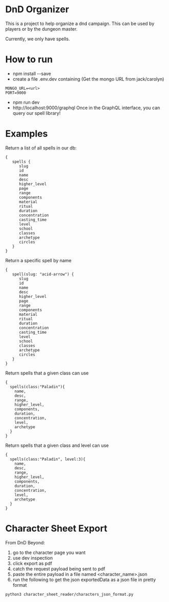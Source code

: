 # DnD Organizer
This is a project to help organize a dnd campaign.  This can be used by players or by the dungeon master. 

Currently, we only have spells.

# How to run
* npm install --save
* create a file .env.dev containing
   (Get the mongo URL from jack/carolyn)
```
MONGO_URL=<url>
PORT=9000
```
* npm run dev
* http://localhost:9000/graphql
Once in the GraphQL interface, you can query our spell library!

# Examples
Return a list of all spells in our db: 
```
{
   spells {
      slug
      id
      name
      desc
      higher_level
      page
      range
      components
      material
      ritual
      duration
      concentration
      casting_time
      level
      school
      classes
      archetype
      circles
   }
}
```

Return a specific spell by name
```
{       
   spell(slug: "acid-arrow") {
      slug
      id
      name
      desc
      higher_level
      page
      range
      components
      material
      ritual
      duration
      concentration
      casting_time
      level
      school
      classes
      archetype
      circles
   }
}
```

Return spells that a given class can use
```
{
  spells(class:"Paladin"){
    name,
    desc,
    range,
    higher_level,
    components,
    duration,
    concentration,
    level,
    archetype
  }
}
```

Return spells that a given class and level can use
```
{
  spells(class:"Paladin", level:3){
    name,
    desc,
    range,
    higher_level,
    components,
    duration,
    concentration,
    level,
    archetype
  }
}
```

# Character Sheet Export
From DnD Beyond:
1. go to the character page you want
1. use dev inspection
1. click export as pdf
1. catch the request payload being sent to pdf
1. paste the entire payload in a file named <character_name>.json
1. run the following to get the json exportedData as a json file in pretty format
```
python3 character_sheet_reader/characters_json_format.py 
```
